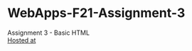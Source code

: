 # WebApps-F21-Assignment-3
Assignment 3 - Basic HTML <br>
[Hosted at](https://44-563-webapps-f21.github.io/webapps-f21-assignment-3-vammshiee/)
